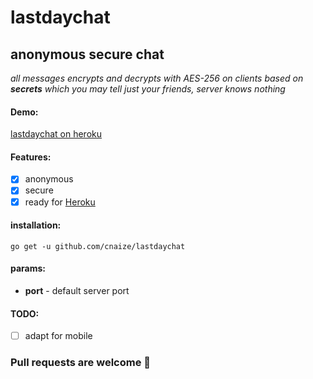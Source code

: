 # lastdaychat
## anonymous secure chat
*all messages encrypts and decrypts with AES-256 on clients based on __secrets__ which you may tell just your friends, server knows nothing*
#### Demo:
[lastdaychat on heroku](https://lastdaychat.herokuapp.com/)

#### Features:
- [x] anonymous
- [x] secure
- [x] ready for [Heroku](https://www.heroku.com/)

#### installation:
`go get -u github.com/cnaize/lastdaychat`
#### params:
* __port__ - default server port

#### TODO:
- [ ] adapt for mobile

### Pull requests are welcome :tea:
